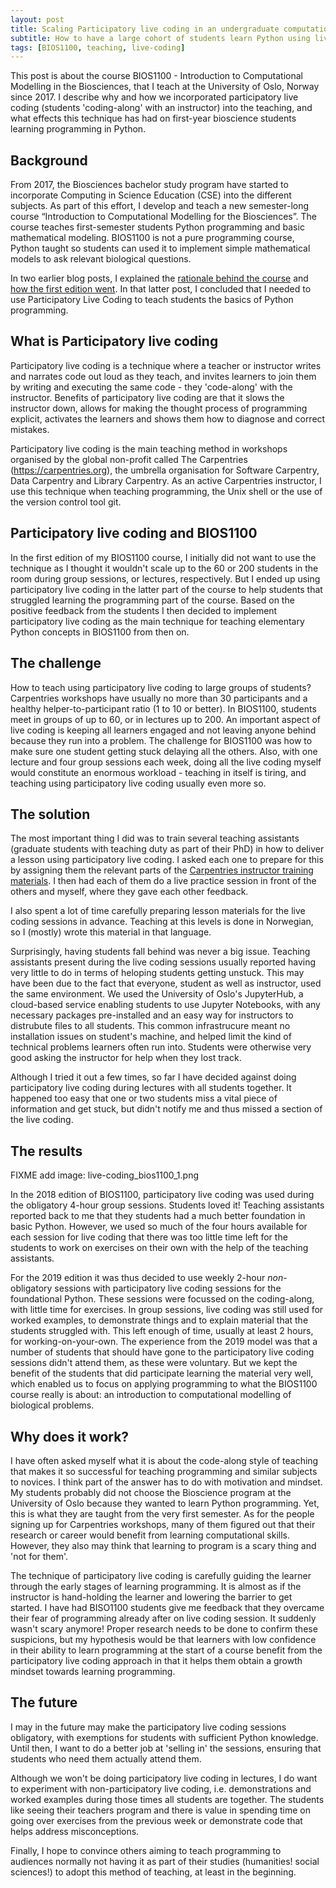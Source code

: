 ```yaml
---
layout: post
title: Scaling Participatory live coding in an undergraduate computational biology course
subtitle: How to have a large cohort of students learn Python using live coding
tags: [BIOS1100, teaching, live-coding]
---
```


This post is about the course
BIOS1100 - Introduction to Computational Modelling in the Biosciences,
that I teach at the University of Oslo, Norway since 2017.
I describe why and how we incorporated participatory live coding
(students 'coding-along' with an instructor) into the teaching,
and what effects this technique has had on first-year bioscience students
learning programming in Python.

## Background

From 2017, the Biosciences bachelor study program have started to incorporate Computing in Science Education (CSE) into the different subjects.
As part of this effort, I develop and teach a new semester-long course “Introduction to Computational Modelling for the Biosciences”. The course teaches first-semester students Python programming and basic mathematical modeling.
BIOS1100 is not a pure programming course, Python taught
so students can used it to implement simple mathematical models
to ask relevant biological questions.

In two earlier blog posts, I explained the
[rationale behind the course](2017-03-08-a-new-1st-semester-bachelor-course-introduction-to-computational-modelling-for-the-biosciences)
and [how the first edition went](2017-12-17-experiences-with-the-first-edition-of-introduction-to-computational-modelling-for-the-biosciences).
In that latter post, I concluded that I needed to use Participatory Live Coding
to teach students the basics of Python programming.

## What is Participatory live coding

Participatory live coding is a technique where a teacher or instructor
writes and narrates code out loud as they teach,
and invites learners to join them by writing and executing the same code -
they 'code-along' with the instructor.
Benefits of participatory live coding are that it slows the instructor down,
allows for making the thought process of programming explicit,
activates the learners and
shows them how to diagnose and correct mistakes.

Participatory live coding is the main teaching method in workshops
organised by the global non-profit called
The Carpentries (<https://carpentries.org>), the umbrella organisation
for Software Carpentry, Data Carpentry and Library Carpentry.
As an active Carpentries instructor, I use this technique when teaching
programming, the Unix shell or the use of the version control tool git.

## Participatory live coding and BIOS1100

In the first edition of my BIOS1100 course, I initially did not want to use the
technique as I thought it wouldn't scale up to the 60 or 200 students
in the room during group sessions, or lectures, respectively.
But I ended up using participatory live coding in the latter part of the course
to help students that struggled learning the programming part of the course.
Based on the positive feedback from the students I then decided to
implement participatory live coding as the main technique for
teaching elementary Python concepts in BIOS1100 from then on.

## The challenge

How to teach using participatory live coding to large groups of students?
Carpentries workshops have usually no more than 30 participants
and a healthy helper-to-participant ratio (1 to 10 or better).
In BIOS1100, students meet in groups of up to 60,
or in lectures up to 200.
An important aspect of live coding is keeping all learners engaged and
not leaving anyone behind because they run into a problem.
The challenge for BIOS1100 was how to make sure one student getting stuck
delaying all the others.
Also, with one lecture and four group sessions each week,
doing all the live coding myself would constitute an enormous
workload - teaching in itself is tiring, and teaching using participatory live coding
usually even more so.

## The solution

The most important thing I did was to train several teaching assistants
(graduate students with teaching duty as part of their PhD)
in how to deliver a lesson using participatory live coding.
I asked each one to prepare for this by assigning them the relevant parts of the
[Carpentries instructor training materials](https://carpentries.github.io/instructor-training/14-live/index.html).
I then had each of them do a live practice session in front of the others
and myself, where they gave each other feedback.

I also spent a lot of time carefully preparing lesson materials for the
live coding sessions in advance.
Teaching at this levels is done in Norwegian,
so I (mostly) wrote this material in that language.

Surprisingly, having students fall behind was never a big issue.
Teaching assistants present during the live coding sessions usually reported
having very little to do in terms of heloping students getting unstuck.
This may have been due to the fact that everyone,
student as well as instructor, used the same environment.
We used the University of Oslo's JupyterHub,
a cloud-based service enabling students to
use Jupyter Notebooks, with any necessary packages pre-installed and
an easy way for instructors to distrubute files to all students.
This common infrastrucure meant no installation issues on student's machine,
and helped limit the kind of technical problems learners often run into.
Students were otherwise very good asking the instructor for help when they lost
track.

Although I tried it out a few times, so far I have decided against
doing participatory live coding during lectures with all students
together. It happened too easy that one or two students
miss a vital piece of information and get stuck,
but didn't notify me and thus missed a section of the live coding.

## The results

FIXME add image: live-coding_bios1100_1.png

In the 2018 edition of BIOS1100, participatory live coding was used during
the obligatory 4-hour group sessions. Students loved it!
Teaching assistants reported back to me that they students had a much better
foundation in basic Python.
However, we used so much of the four hours available for each session
for live coding that there was too little time left for the students
to work on exercises on their own with the help of the teaching assistants.

For the 2019 edition it was thus decided to use
weekly 2-hour *non*-obligatory sessions with
participatory live coding sessions for the foundational Python.
These sessions were focussed on the coding-along,
with little time for exercises.
In group sessions, live coding was still used for worked examples,
to demonstrate things and to explain material that the students
struggled with. This left enough of time, usually at least 2 hours,
for working-on-your-own.
The experience from the 2019 model was that a number of students
that should have gone to the participatory live coding sessions
didn't attend them, as these were voluntary.
But we kept the benefit of the students that did participate
learning the material very well,
which enabled us to focus on applying programming
to what the BIOS1100 course really is about:
an introduction to computational modelling of biological problems.

## Why does it work?

I have often asked myself what it is about the code-along style of teaching
that makes it so successful for teaching programming and similar
subjects to novices.
I think part of the answer has to do with motivation and mindset.
My students probably did not choose the Bioscience program
at the University of Oslo because they wanted to learn Python programming.
Yet, this is what they are taught from the very first semester.
As for the people signing up for Carpentries workshops,
many of them figured out that their
research or career would benefit from learning computational skills.
However, they also may think that learning to program is a scary thing
and 'not for them'.

The technique of participatory live coding is carefully guiding the learner
through the early stages of learning programming.
It is almost as if the instructor is hand-holding the learner and
lowering the barrier to get started.
I have had BISO1100 students give me feedback that they overcame their fear
of programming already after on live coding session. It suddenly
wasn't scary anymore!
Proper research needs to be done to confirm these suspicions,
but my hypothesis would be that learners with low confidence
in their ability to learn programming at the start of a course
benefit from the participatory live coding approach
in that it helps them obtain a growth mindset towards learning programming.

## The future

I may in the future may make the participatory live coding sessions
obligatory, with exemptions for students with sufficient Python knowledge.
Until then, I want to do a better job at 'selling in' the sessions,
ensuring that students who need them actually attend them.

Although we won't be doing participatory live coding in lectures,
I do want to experiment with non-participatory live coding,
i.e. demonstrations and worked examples during those times
all students are together.
The students like seeing their teachers program
and there is value in spending time on going over exercises
from the previous week or demonstrate code that helps
address misconceptions.

Finally, I hope to convince others aiming to teach programming to
audiences normally not having it as part of their studies
(humanities! social sciences!) to adopt this method of teaching,
at least in the beginning.
